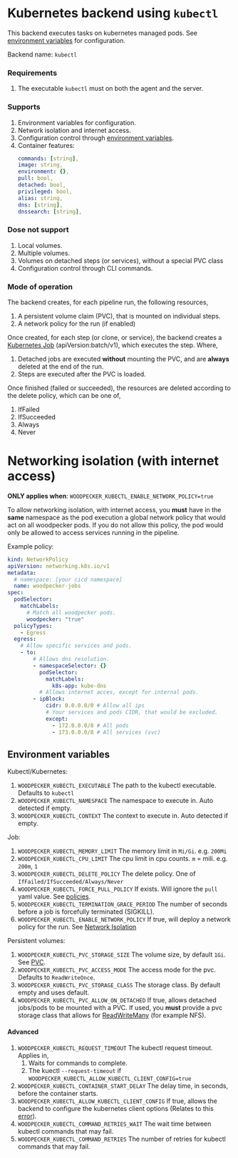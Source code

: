 # Kubernetes backend using `kubectl`

This backend executes tasks on kubernetes managed pods. See [environment variables](#envs) for configuration.

Backend name: `kubectl`

### Requirements

1. The executable `kubectl` must on both the agent and the server.

### Supports

1. Environment variables for configuration.
1. Network isolation and internet access.
1. Configuration control through [environment variables](#envs).
1. Container features:
   ```yaml
   commands: [string],
   image: string,
   environment: {},
   pull: bool,
   detached: bool,
   privileged: bool,
   alias: string,
   dns: [string],
   dnssearch: [string],
   ```

### Dose not support

1. Local volumes.
1. Multiple volumes.
1. Volumes on detached steps (or services), without a special PVC class
1. Configuration control through CLI commands.

### Mode of operation

The backend creates, for each pipeline run, the following resources,

1. A persistent volume claim (PVC), that is mounted on individual steps.
1. A network policy for the run (if enabled)

Once created, for each step (or clone, or service), the backend creates a [Kubernetes Job](https://kubernetes.io/docs/concepts/workloads/controllers/job/) (apiVersion:batch/v1), which executes the step. Where,

1. Detached jobs are executed **without** mounting the PVC, and are **always** deleted at the end of the run.
1. Steps are executed after the PVC is loaded.

Once finished (failed or succeeded), the resources are deleted according to the delete policy, which can be one of,

1.  IfFailed
1.  IfSucceeded
1.  Always
1.  Never

# Networking isolation (with internet access)

**ONLY applies when**: `WOODPECKER_KUBECTL_ENABLE_NETWORK_POLICY=true`

<a name="network-isolation"></a>

To allow networking isolation, with internet access, you **must** have in the **same** namespace as the pod execution a global network policy that would act on all woodpecker pods. If you do not allow this policy, the pod would only be allowed to access
services running in the pipeline.

Example policy:

```yaml
kind: NetworkPolicy
apiVersion: networking.k8s.io/v1
metadata:
  # namespace: [your cicd namespace]
  name: woodpecker-jobs
spec:
  podSelector:
    matchLabels:
      # Match all woodpecker pods.
      woodpecker: "true"
  policyTypes:
    - Egress
  egress:
    # Allow specific services and pods.
    - to:
        # Allows dns resolution.
        - namespaceSelector: {}
          podSelector:
            matchLabels:
              k8s-app: kube-dns
          # Allows internet acces, except for internal pods.
        - ipBlock:
            cidr: 0.0.0.0/0 # Allow all ips
            # Your services and pods CIDR, that would be excluded.
            except:
              - 172.0.0.0/8 # All pods
              - 173.0.0.0/8 # All services (svc)
```

## Environment variables

<a name="envs"></a>

Kubectl/Kubernetes:

1. `WOODPECKER_KUBECTL_EXECUTABLE` The path to the kubectl executable. Defaults to `kubectl`
1. `WOODPECKER_KUBECTL_NAMESPACE` The namespace to execute in. Auto detected if empty.
1. `WOODPECKER_KUBECTL_CONTEXT` The context to execute in. Auto detected if empty.

Job:

1. `WOODPECKER_KUBECTL_MEMORY_LIMIT` The memory limit in `Mi/Gi`. e.g. `200Mi`
1. `WOODPECKER_KUBECTL_CPU_LIMIT` The cpu limit in cpu counts. `m` = mili. e.g. `200m`, `1`
1. `WOODPECKER_KUBECTL_DELETE_POLICY` The delete policy. One of `IfFailed/IfSucceeded/Always/Never`
1. `WOODPECKER_KUBECTL_FORCE_PULL_POLICY` If exists. Will ignore the `pull` yaml value. See [policies](https://kubernetes.io/docs/concepts/containers/images/).
1. `WOODPECKER_KUBECTL_TERMINATION_GRACE_PERIOD` The number of seconds before a job is forcefully terminated (SIGKILL).
1. `WOODPECKER_KUBECTL_ENABLE_NETWORK_POLICY` If true, will deploy a network policy for the run. See [Network Isolation](#network-isolation)

Persistent volumes:

1. `WOODPECKER_KUBECTL_PVC_STORAGE_SIZE` The volume size, by default `1Gi`. See [PVC](https://kubernetes.io/docs/concepts/storage/persistent-volumes/).
1. `WOODPECKER_KUBECTL_PVC_ACCESS_MODE` The access mode for the pvc. Defaults to `ReadWriteOnce`.
1. `WOODPECKER_KUBECTL_PVC_STORAGE_CLASS` The storage class. By default empty and uses default.
1. `WOODPECKER_KUBECTL_PVC_ALLOW_ON_DETACHED` If true, allows detached jobs/pods to be mounted with a PVC. If used, you **must** provide a pvc storage class that allows for [ReadWriteMany](https://kubernetes.io/docs/concepts/storage/persistent-volumes/) (for example NFS).

#### Advanced

1. `WOODPECKER_KUBECTL_REQUEST_TIMEOUT` The kubectl request timeout. Applies in,
   1. Waits for commands to complete.
   1. The kuectl `--request-timeout` if `WOODPECKER_KUBECTL_ALLOW_KUBECTL_CLIENT_CONFIG=true`
1. `WOODPECKER_KUBECTL_CONTAINER_START_DELAY` The delay time, in seconds, before the container starts.
1. `WOODPECKER_KUBECTL_ALLOW_KUBECTL_CLIENT_CONFIG` If true, allows the backend to configure the kubernetes client options (Relates to this [error](https://github.com/kubernetes/kubernetes/issues/93474)).
1. `WOODPECKER_KUBECTL_COMMAND_RETRIES_WAIT` The wait time between kubectl commands that may fail.
1. `WOODPECKER_KUBECTL_COMMAND_RETRIES` The number of retries for kubectl commands that may fail.
